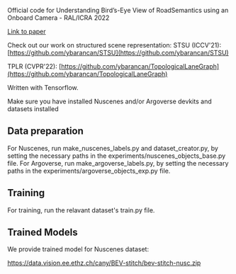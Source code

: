 Official code for Understanding Bird’s-Eye View of RoadSemantics using an Onboard Camera - RAL/ICRA 2022

[Link to paper](https://arxiv.org/pdf/2012.03040.pdf) 

Check out our work on structured scene representation:
STSU (ICCV'21): [https://github.com/ybarancan/STSU](https://github.com/ybarancan/STSU)

TPLR (CVPR'22): [https://github.com/ybarancan/TopologicalLaneGraph](https://github.com/ybarancan/TopologicalLaneGraph)

Written with Tensorflow.

Make sure you have installed Nuscenes and/or Argoverse devkits and datasets installed

## Data preparation

For Nuscenes, run make_nuscenes_labels.py and dataset_creator.py, by setting the necessary paths in the experiments/nuscenes_objects_base.py file.
For Argoverse, run make_argoverse_labels.py, by setting the necessary paths in the experiments/argoverse_objects_exp.py file.

## Training

For training, run the relavant dataset's train.py file. 

## Trained Models

We provide trained model for Nuscenes dataset:

https://data.vision.ee.ethz.ch/cany/BEV-stitch/bev-stitch-nusc.zip

